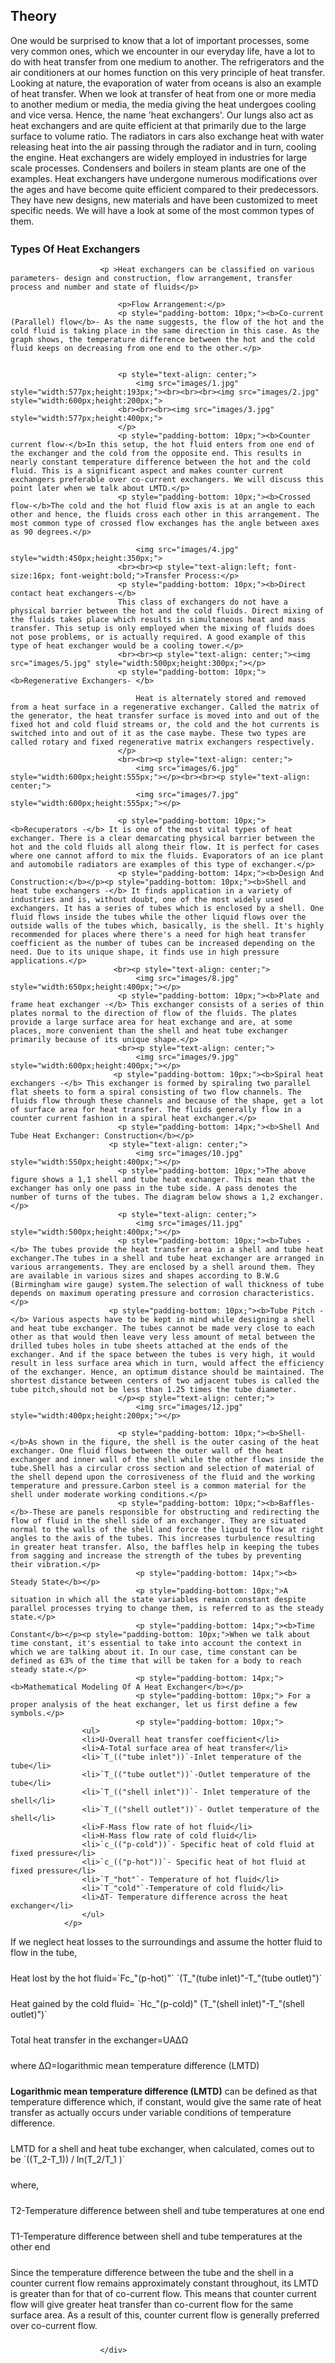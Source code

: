 ## Theory
<div class="content" id="experiment-article-section-1-content">
                            <p style="padding-bottom: 10px;">One would be surprised to know that a lot of important processes, some very common ones, which we encounter in our everyday life, have a lot to do with heat transfer from one medium to another. The refrigerators and the air conditioners at our homes function on this very principle of heat transfer. Looking at nature, the evaporation of water from oceans is also an example of heat transfer.
When we look at transfer of heat from one or more media to another medium or media, the media giving the heat undergoes cooling and vice versa. Hence, the name 'heat exchangers'. Our lungs also act as heat exchangers and are quite efficient at that primarily due to the large surface to volume ratio. The radiators in cars also exchange heat with water releasing heat into the air passing through the radiator and in turn, cooling the engine. Heat exchangers are widely employed in industries for large scale processes. Condensers and boilers in steam plants are one of the examples. Heat exchangers have undergone numerous modifications over the ages and have become quite efficient compared to their predecessors. They have new designs, new materials and have been customized to meet specific needs. We will have a look at some of the most common types of them.</p>
                            <p style="text-align:left; font-size:16px; font-weight:bold;">Types Of Heat Exchangers</p>

                        <p >Heat exchangers can be classified on various parameters- design and construction, flow arrangement, transfer process and number and state of fluids</p>

                            <p>Flow Arrangement:</p>
                            <p style="padding-bottom: 10px;"><b>Co-current (Parallel) flow</b>- As the name suggests, the flow of the hot and the cold fluid is taking place in the same direction in this case. As the graph shows, the temperature difference between the hot and the cold fluid keeps on decreasing from one end to the other.</p>
                            
                            
                            <p style="text-align: center;">
                                <img src="images/1.jpg" style="width:577px;height:193px;"><br><br><br><img src="images/2.jpg" style="width:600px;height:200px;">
                            <br><br><br><img src="images/3.jpg" style="width:577px;height:400px;">
                            </p>
                            <p style="padding-bottom: 10px;"><b>Counter current flow-</b>In this setup, the hot fluid enters from one end of the exchanger and the cold from the opposite end. This results in nearly constant temperature difference between the hot and the cold fluid. This is a significant aspect and makes counter current exchangers preferable over co-current exchangers. We will discuss this point later when we talk about LMTD.</p>
                            <p style="padding-bottom: 10px;"><b>Crossed flow-</b>The cold and the hot fluid flow axis is at an angle to each other and hence, the fluids cross each other in this arrangement. The most common type of crossed flow exchanges has the angle between axes as 90 degrees.</p>

                                <img src="images/4.jpg" style="width:450px;height:350px;">
                            <br><br><p style="text-align:left; font-size:16px; font-weight:bold;">Transfer Process:</p>
                            <p style="padding-bottom: 10px;"><b>Direct contact heat exchangers-</b>
                            This class of exchangers do not have a physical barrier between the hot and the cold fluids. Direct mixing of the fluids takes place which results in simultaneous heat and mass transfer. This setup is only employed when the mixing of fluids does not pose problems, or is actually required. A good example of this type of heat exchanger would be a cooling tower.</p>
                            <br><br><p style="text-align: center;"><img src="images/5.jpg" style="width:500px;height:300px;"></p>
                            <p style="padding-bottom: 10px;"><b>Regenerative Exchangers- </b>
                            
                                Heat is alternately stored and removed from a heat surface in a regenerative exchanger. Called the matrix of the generator, the heat transfer surface is moved into and out of the fixed hot and cold fluid streams or, the cold and the hot currents is switched into and out of it as the case maybe. These two types are called rotary and fixed regenerative matrix exchangers respectively.
                            </p>
                            <br><br><p style="text-align: center;">
                                <img src="images/6.jpg" style="width:600px;height:555px;"></p><br><br><p style="text-align: center;">
                                <img src="images/7.jpg" style="width:600px;height:555px;"></p>
                            
                            <p style="padding-bottom: 10px;"><b>Recuperators -</b> It is one of the most vital types of heat exchanger. There is a clear demarcating physical barrier between the hot and the cold fluids all along their flow. It is perfect for cases where one cannot afford to mix the fluids. Evaporators of an ice plant and automobile radiators are examples of this type of exchanger.</p>
                            <p style="padding-bottom: 14px;"><b>Design And Construction:</b></p><p style="padding-bottom: 10px;"><b>Shell and heat tube exchangers -</b> It finds application in a variety of industries and is, without doubt, one of the most widely used exchangers. It has a series of tubes which is enclosed by a shell. One fluid flows inside the tubes while the other liquid flows over the outside walls of the tubes which, basically, is the shell. It's highly recommended for places where there's a need for high heat transfer coefficient as the number of tubes can be increased depending on the need. Due to its unique shape, it finds use in high pressure applications.</p>
                           <br><p style="text-align: center;">
                                <img src="images/8.jpg" style="width:650px;height:400px;"></p>
                            <p style="padding-bottom: 10px;"><b>Plate and frame heat exchanger -</b> This exchanger consists of a series of thin plates normal to the direction of flow of the fluids. The plates provide a large surface area for heat exchange and are, at some places, more convenient than the shell and heat tube exchanger primarily because of its unique shape.</p>
                            <br><p style="text-align: center;">
                                <img src="images/9.jpg" style="width:600px;height:400px;"></p>
                           <p style="padding-bottom: 10px;"><b>Spiral heat exchangers -</b> This exchanger is formed by spiraling two parallel flat sheets to form a spiral consisting of two flow channels. The fluids flow through these channels and because of the shape, get a lot of surface area for heat transfer. The fluids generally flow in a counter current fashion in a spiral heat exchanger.</p>
                            <p style="padding-bottom: 14px;"><b>Shell And Tube Heat Exchanger: Construction</b></p>
                          <p style="text-align: center;">
                                <img src="images/10.jpg" style="width:550px;height:400px;"></p>
                            <p style="padding-bottom: 10px;">The above figure shows a 1,1 shell and tube heat exchanger. This mean that the exchanger has only one pass in the tube side. A pass denotes the number of turns of the tubes. The diagram below shows a 1,2 exchanger.</p>
                            <p style="text-align: center;">
                                <img src="images/11.jpg" style="width:500px;height:400px;"></p>
                            <p style="padding-bottom: 10px;"><b>Tubes -</b> The tubes provide the heat transfer area in a shell and tube heat exchanger.The tubes in a shell and tube heat exchanger are arranged in various arrangements. They are enclosed by a shell around them. They are available in various sizes and shapes according to B.W.G (Birmingham wire gauge) system.The selection of wall thickness of tube depends on maximum operating pressure and corrosion characteristics.</p>
                          <p style="padding-bottom: 10px;"><b>Tube Pitch -</b> Various aspects have to be kept in mind while designing a shell and heat tube exchanger. The tubes cannot be made very close to each other as that would then leave very less amount of metal between the drilled tubes holes in tube sheets attached at the ends of the exchanger. And if the space between the tubes is very high, it would result in less surface area which in turn, would affect the efficiency of the exchanger. Hence, an optimum distance should be maintained. The shortest distance between centers of two adjacent tubes is called the tube pitch,should not be less than 1.25 times the tube diameter.
                            </p><p style="text-align: center;">
                                <img src="images/12.jpg" style="width:400px;height:200px;"></p>

                            <p style="padding-bottom: 10px;"><b>Shell-</b>As shown in the figure, the shell is the outer casing of the heat exchanger. One fluid flows between the outer wall of the heat exchanger and inner wall of the shell while the other flows inside the tube.Shell has a circular cross section and selection of material of the shell depend upon the corrosiveness of the fluid and the working temperature and pressure.Carbon steel is a common material for the shell under moderate working conditions.</p>
                            <p style="padding-bottom: 10px;"><b>Baffles-</b>-These are panels responsible for obstructing and redirecting the flow of fluid in the shell side of an exchanger. They are situated normal to the walls of the shell and force the liquid to flow at right angles to the axis of the tubes. This increases turbulence resulting in greater heat transfer. Also, the baffles help in keeping the tubes from sagging and increase the strength of the tubes by preventing their vibration.</p>
                                <p style="padding-bottom: 14px;"><b>  Steady State</b></p>
                                <p style="padding-bottom: 10px;">A situation in which all the state variables remain constant despite parallel processes trying to change them, is referred to as the steady state.</p>
                                <p style="padding-bottom: 14px;"><b>Time Constant</b></p><p style="padding-bottom: 10px;">When we talk about time constant, it's essential to take into account the context in which we are talking about it. In our case, time constant can be defined as 63% of the time that will be taken for a body to reach steady state.</p>
                                <p style="padding-bottom: 14px;"><b>Mathematical Modeling Of A Heat Exchanger</b></p>
                                <p style="padding-bottom: 10px;"> For a proper analysis of the heat exchanger, let us first define a few symbols.</p>
                                <p style="padding-bottom: 10px;">
				    <ul>
					<li>U-Overall heat transfer coefficient</li>
					<li>A-Total surface area of heat transfer</li>
					<li>`T_(("tube inlet"))`-Inlet temperature of the tube</li>
					<li>`T_(("tube outlet"))`-Outlet temperature of the tube</li>
					<li>`T_(("shell inlet"))`- Inlet temperature of the shell</li>
					<li>`T_(("shell outlet"))`- Outlet temperature of the shell</li>
					<li>F-Mass flow rate of hot fluid</li>
					<li>H-Mass flow rate of cold fluid</li>
					<li>`c_(("p-cold"))`- Specific heat of cold fluid at fixed pressure</li>
					<li>`c_(("p-hot"))`- Specific heat of hot fluid at fixed pressure</li>
					<li>`T_"hot"`- Temperature of hot fluid</li>
					<li>`T_"cold"`-Temperature of cold fluid</li>
					<li>ΔT- Temperature difference across the heat exchanger</li>
				    </ul>
				</p>
<p style="padding-bottom: 10px;">If we neglect heat losses to the surroundings and assume the hotter fluid to flow in the tube,</p>
<p style="padding-bottom: 10px;">Heat lost by the hot fluid=`Fc_"(p-hot)"` `(T_"(tube inlet)"-T_"(tube outlet)")`</p>  
<p style="padding-bottom: 10px;">Heat gained by the cold fluid= `Hc_"(p-cold)" (T_"(shell inlet)"-T_"(shell outlet)")`</p> 
<p style="padding-bottom: 10px;">Total heat transfer in the exchanger=UAΔΩ</p>
<p style="padding-bottom: 10px;">where ΔΩ=logarithmic mean temperature difference (LMTD)</p>
<p style="padding-bottom: 10px;"><b>Logarithmic mean temperature difference (LMTD)</b> can be defined as that temperature difference which, if constant, would give the same rate of heat transfer as actually occurs under variable conditions of temperature difference.</p>
<p style="padding-bottom: 10px;">LMTD for a shell and heat tube exchanger, when calculated, comes out to be `((T_2-T_1)) / ln(T_2/T_1 )`</p>
<p style="padding-bottom: 10px;">where,</p>
<p style="padding-bottom: 10px;">T2-Temperature difference between shell and tube temperatures at one end</p>
<p style="padding-bottom: 10px;">T1-Temperature difference between shell and tube temperatures at the other end</p>
<p style="padding-bottom: 10px;">Since the temperature difference between the tube and the shell in a counter current flow remains approximately constant throughout, its LMTD is greater than for that of co-current flow. This means that counter current flow will give greater heat transfer than co-current flow for the same surface area. As a result of this, counter current flow is generally preferred over co-current flow.</p>      
                                
                        </div>

 <script id="MathJax-script" async src="https://cdn.jsdelivr.net/npm/mathjax@3.2.2/es5/tex-mml-chtml.js"></script>    
 
